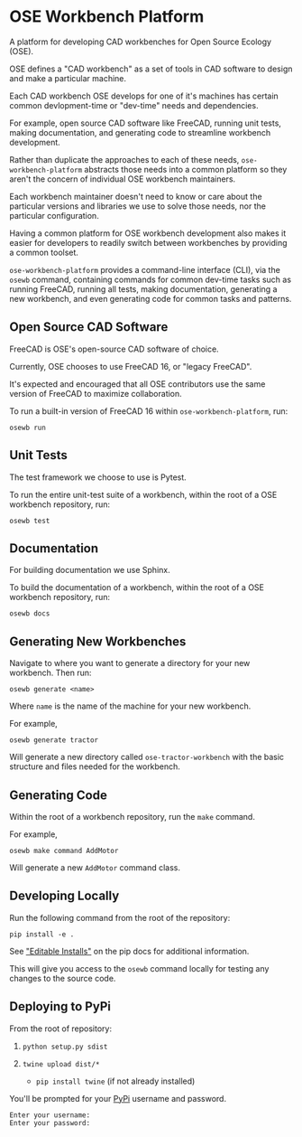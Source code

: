 # OSE Workbench Platform
A platform for developing CAD workbenches for Open Source Ecology (OSE).

OSE defines a "CAD workbench" as a set of tools in CAD software to design and make a particular machine.

Each CAD workbench OSE develops for one of it's machines has certain common devlopment-time or "dev-time" needs and dependencies.

For example, open source CAD software like FreeCAD, running unit tests, making documentation, and generating code to streamline workbench development.

Rather than duplicate the approaches to each of these needs, `ose-workbench-platform` abstracts those needs into a common platform so they aren't the concern of individual OSE workbench maintainers.

Each workbench maintainer doesn't need to know or care about the particular versions and libraries we use to solve those needs, nor the particular configuration.

Having a common platform for OSE workbench development also makes it easier for developers to readily switch between workbenches by providing a common toolset.

`ose-workbench-platform` provides a command-line interface (CLI), via the `osewb` command, containing commands for common dev-time tasks such as running FreeCAD, running all tests, making documentation, generating a new workbench, and even generating code for common tasks and patterns.

## Open Source CAD Software
FreeCAD is OSE's open-source CAD software of choice.

Currently, OSE chooses to use FreeCAD 16, or "legacy FreeCAD".

It's expected and encouraged that all OSE contributors use the same version of FreeCAD to maximize collaboration.

To run a built-in version of FreeCAD 16 within `ose-workbench-platform`, run:

    osewb run

## Unit Tests
The test framework we choose to use is Pytest.

To run the entire unit-test suite of a workbench, within the root of a OSE workbench repository, run:

    osewb test

## Documentation
For building documentation we use Sphinx.

To build the documentation of a workbench, within the root of a OSE workbench repository, run:

    osewb docs

## Generating New Workbenches
Navigate to where you want to generate a directory for your new workbench. Then run:

    osewb generate <name>

Where `name` is the name of the machine for your new workbench.

For example,

    osewb generate tractor

Will generate a new directory called `ose-tractor-workbench` with the basic structure and files needed for the workbench.

## Generating Code
Within the root of a workbench repository, run the `make` command.

For example,

    osewb make command AddMotor

Will generate a new `AddMotor` command class.

## Developing Locally
Run the following command from the root of the repository:

    pip install -e .

See ["Editable Installs"](https://pip.pypa.io/en/stable/reference/pip_install/#editable-installs) on the pip docs for additional information.

This will give you access to the `osewb` command locally for testing any changes to the source code.

## Deploying to PyPi
From the root of repository:

1. `python setup.py sdist`

2. `twine upload dist/*`
    * `pip install twine` (if not already installed)

You'll be prompted for your [PyPi](https://pypi.org/) username and password.
```
Enter your username: 
Enter your password: 
```
